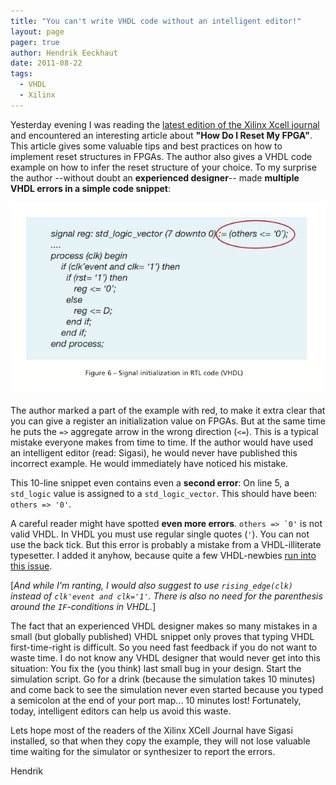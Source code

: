 ```yaml
---
title: "You can't write VHDL code without an intelligent editor!"
layout: page 
pager: true
author: Hendrik Eeckhaut
date: 2011-08-22
tags: 
  - VHDL
  - Xilinx
---
```

Yesterday evening I was reading the [latest edition of the Xilinx Xcell journal](http://issuu.com/xcelljournal/docs/xcell_journal_issue_76?viewMode=magazine&mode=embed) and encountered an interesting article about **"How Do I Reset My FPGA"**. This article gives some valuable tips and best practices on how to implement reset structures in FPGAs. The author also gives a VHDL code example on how to infer the reset structure of your choice.
To my surprise the author --without doubt an **experienced designer**-- made **multiple VHDL errors in a simple code snippet**:

![](images/xcell_reset.png)

The author marked a part of the example with red, to make it extra clear that you can give a register an initialization value on FPGAs. But at the same time he puts the `=>` aggregate arrow in the wrong direction (`<=`). This is a typical mistake everyone makes from time to time.
If the author would have used an intelligent editor (read: Sigasi), he would never have published this incorrect example. He would immediately have noticed his mistake.

This 10-line snippet even contains even a **second error**: On line 5, a `std_logic` value is assigned to a `std_logic_vector`. This should have been:  `others => '0'`.

A careful reader might have spotted **even more errors**. ``others => `0'`` is not valid VHDL. In VHDL you must use regular single quotes (`'`). You can not use the back tick. But this error is probably a mistake from a VHDL-illiterate typesetter. I added it anyhow, because quite a few VHDL-newbies [run into this issue](http://stackoverflow.com/questions/6549276/vhdl-errors-in-flipflop-d-code).

\[_And while I'm ranting, I would also suggest to use `rising_edge(clk)` instead of `clk'event and clk='1'`. There is also no need for the parenthesis around the `IF`-conditions in VHDL._\]

The fact that an experienced VHDL designer makes so many mistakes in a small (but globally published) VHDL snippet only proves that typing VHDL first-time-right is difficult. So you need fast feedback if you do not want to waste time. I do not know any VHDL designer that would never get into this situation: You fix the (you think) last small bug in your design. Start the simulation script. Go for a drink (because the simulation takes 10 minutes) and come back to see the simulation never even started because you typed a semicolon at the end of your port map... 10 minutes lost!  Fortunately, today, intelligent editors can help us avoid this waste.

Lets hope most of the readers of the Xilinx XCell Journal have Sigasi installed, so that when they copy the example, they will not lose valuable time waiting for the simulator or synthesizer to report the errors.

Hendrik